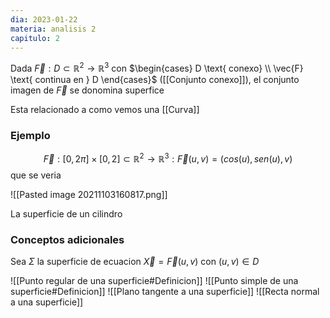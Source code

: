 ```yaml
---
dia: 2023-01-22
materia: analisis 2
capitulo: 2
---
```

Dada $\vec{F} : D \subset \mathbb{R}^2 \to \mathbb{R}^3$ con $\begin{cases} D \text{ conexo} \\ \vec{F} \text{ continua en } D \end{cases}$ ([[Conjunto conexo]]), el conjunto imagen de $\vec{F}$ se donomina superfice

Esta relacionado a como vemos una [[Curva]]

### Ejemplo
$$ \vec{F} : [0, 2\pi] \times [0, 2] \subset \mathbb{R}^2 \to \mathbb{R}^3 : \vec{F}(u, v) = (cos(u), sen(u), v) $$ que se veria 

![[Pasted image 20211103160817.png]]

La superficie de un cilindro

### Conceptos adicionales
Sea $\Sigma$ la superficie de ecuacion $\vec{X} = \vec{F}(u, v)$ con $(u, v) \in D$

![[Punto regular de una superficie#Definicion]] ![[Punto simple de una superficie#Definicion]] ![[Plano tangente a una superficie]] ![[Recta normal a una superficie]]